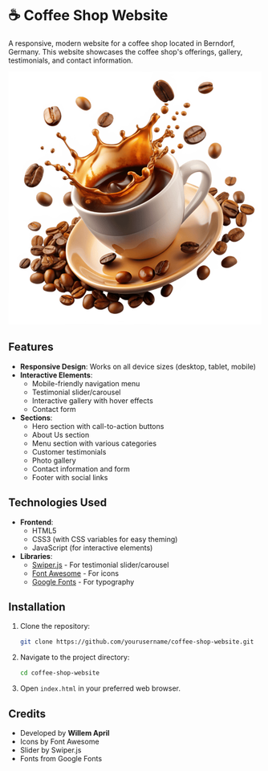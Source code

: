 # ☕ Coffee Shop Website

A responsive, modern website for a coffee shop located in Berndorf, Germany. This website showcases the coffee shop's offerings, gallery, testimonials, and contact information.

![Website Preview](images/coffee-hero-section.png)

## Features

- **Responsive Design**: Works on all device sizes (desktop, tablet, mobile)
- **Interactive Elements**:
  - Mobile-friendly navigation menu
  - Testimonial slider/carousel
  - Interactive gallery with hover effects
  - Contact form
- **Sections**:
  - Hero section with call-to-action buttons
  - About Us section
  - Menu section with various categories
  - Customer testimonials
  - Photo gallery
  - Contact information and form
  - Footer with social links

## Technologies Used

- **Frontend**:
  - HTML5
  - CSS3 (with CSS variables for easy theming)
  - JavaScript (for interactive elements)
- **Libraries**:
  - [Swiper.js](https://swiperjs.com/) - For testimonial slider/carousel
  - [Font Awesome](https://fontawesome.com/) - For icons
  - [Google Fonts](https://fonts.google.com/) - For typography

## Installation

1. Clone the repository:
   ```bash
   git clone https://github.com/yourusername/coffee-shop-website.git
   ```
2. Navigate to the project directory:
   ```bash
   cd coffee-shop-website
   ```
3. Open ```index.html``` in your preferred web browser.

## Credits
- Developed by **Willem April**
- Icons by Font Awesome
- Slider by Swiper.js
- Fonts from Google Fonts

